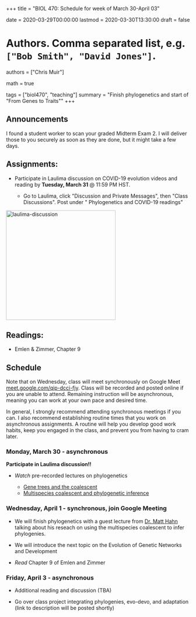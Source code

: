 +++
title = "BIOL 470: Schedule for week of March 30-April 03"

date = 2020-03-29T00:00:00
lastmod = 2020-03-30T13:30:00
draft = false

# Authors. Comma separated list, e.g. `["Bob Smith", "David Jones"]`.
authors = ["Chris Muir"]

math = true

tags = ["biol470", "teaching"]
summary = "Finish phylogenetics and start of \"From Genes to Traits\""
+++

## Announcements

I found a student worker to scan your graded Midterm Exam 2. I will deliver those to you securely as soon as they are done, but it might take a few days.

## Assignments:

* Participate in Laulima discussion on COVID-19 evolution videos and reading by  **Tuesday, March 31** @ 11:59 PM HST.

  - Go to Laulima, click "Discussion and Private Messages", then "Class Discussions". Post under "	Phylogenetics and COVID-19 readings"

<img alt = 'laulima-discussion' width='300' src='/img/laulima-discussion.png' ALIGN = 'center'/>

## Readings:

* Emlen & Zimmer, Chapter 9

## Schedule

Note that on Wednesday, class will meet synchronously on Google Meet [meet.google.com/qip-dcci-fjy](https://meet.google.com/qip-dcci-fjy). Class will be recorded and posted online if you are unable to attend. Remaining instruction will be asynchronous, meaning you can work at your own pace and desired time.

In general, I strongly recommend attending synchronous meetings if you can. I also recommend establishing routine times that you work on asynchronous assignments. A routine will help you develop good work habits, keep you engaged in the class, and prevent you from having to cram later.

### Monday, March 30 - asynchronous

**Participate in Laulima discussion!!**

* *Watch* pre-recorded lectures on phylogenetics

  - [Gene trees and the coalescent](https://drive.google.com/file/d/1XMvwHcA9pPkynzVVKAOAi2jOIxbY2D7H/view?usp=sharing)
  - [Multispecies coalescent and phylogenetic inference](https://drive.google.com/file/d/1fE18hmT4n9qPTut_Hxhm4qpqpnXqpu5c/view?usp=sharing)

### Wednesday, April 1 - synchronous, join Google Meeting

* We will finish phylogenetics with a guest lecture from [Dr. Matt Hahn](https://sandykawano.weebly.com/) talking about his reseach on using the multispecies coalescent to infer phylogenies.

* We will introduce the next topic on the Evolution of Genetic Networks and Development

* *Read* Chapter 9 of Emlen and Zimmer

### Friday, April 3 - asynchronous

* Additional reading and discussion (TBA)

* Go over class project integrating phylogenies, evo-devo, and adaptation (link to description will be posted shortly)
